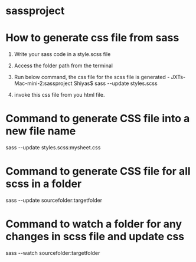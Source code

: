 # sassproject

# How to generate css file from sass

1. Write your sass code in a style.scss file
2. Access the folder path from the terminal
3. Run below command, the css file for the scss file is generated - 
JXTs-Mac-mini-2:sassproject Shiyas$ sass --update styles.scss

4. invoke this css file from you html file.




# Command to generate CSS file into a new file name
sass --update styles.scss:mysheet.css

# Command to generate CSS file for all scss in a folder
sass --update sourcefolder:targetfolder

# Command to watch a folder for any changes in scss file and update css
sass --watch sourcefolder:targetfolder
